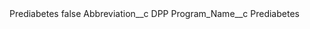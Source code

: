<?xml version="1.0" encoding="UTF-8"?>
<CustomMetadata xmlns="http://soap.sforce.com/2006/04/metadata" xmlns:xsi="http://www.w3.org/2001/XMLSchema-instance" xmlns:xsd="http://www.w3.org/2001/XMLSchema">
    <label>Prediabetes</label>
    <protected>false</protected>
    <values>
        <field>Abbreviation__c</field>
        <value xsi:type="xsd:string">DPP</value>
    </values>
    <values>
        <field>Program_Name__c</field>
        <value xsi:type="xsd:string">Prediabetes</value>
    </values>
</CustomMetadata>
